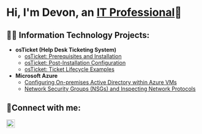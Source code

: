 <h1>Hi, I'm Devon, an <a href="https://linkedin.com/in/DevonWilliams">IT Professional</a>👋</h1>

<h2>👨‍💻 Information Technology Projects:</h2>

- <b>osTicket (Help Desk Ticketing System)</b>
  - [osTicket: Prerequisites and Installation](https://github.com/devonwilliams/osticket-prereqs)
  - [osTicket: Post-Installation Configuration](https://github.com/devonwilliams/post-install-config)
  - [osTicket: Ticket Lifecycle Examples](https://github.com/devonwilliams/ticket-lifecycle)
- <b>Microsoft Azure</b>
  - [Configuring On-premises Active Directory within Azure VMs](https://github.com/devonwilliams/configure-ad)
  - [Network Security Groups (NSGs) and Inspecting Network Protocols](https://github.com/devonwilliams/azure-network-protocols)

<h2>🤳Connect with me:</h2>

[<img align="left" alt="devon | LinkedIn" width="22px" src="https://cdn.jsdelivr.net/npm/simple-icons@v3/icons/linkedin.svg" />][linkedin]

[linkedin]: https://linkedin.com/in/devon
